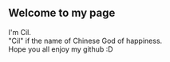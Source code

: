 ## Welcome to my page

I'm Cil.  
"Cil" if the name of Chinese God of happiness.  
Hope you all enjoy my github :D

